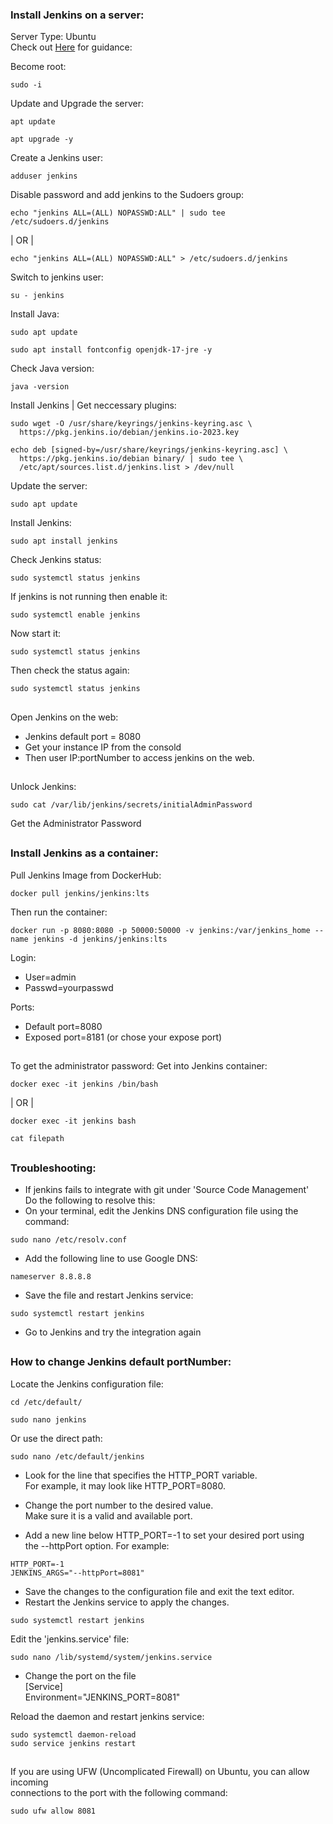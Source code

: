 ### Install Jenkins on a server:
Server Type: Ubuntu <br>
Check out [Here](https://www.jenkins.io/doc/book/installing/linux/#debianubuntu 
) for guidance:  
 
Become root:
```
sudo -i 
```

Update and Upgrade the server:
```
apt update 
```
```
apt upgrade -y 
```
Create a Jenkins user: 
```
adduser jenkins
``` 
Disable password and add jenkins to the Sudoers group: 
```
echo "jenkins ALL=(ALL) NOPASSWD:ALL" | sudo tee /etc/sudoers.d/jenkins
```
| OR |
```
echo "jenkins ALL=(ALL) NOPASSWD:ALL" > /etc/sudoers.d/jenkins
```

Switch to jenkins user:
```
su - jenkins 
```

Install Java:
``` 
sudo apt update
```
```
sudo apt install fontconfig openjdk-17-jre -y
```
Check Java version:
```
java -version
```

Install Jenkins | Get neccessary plugins: 
```
sudo wget -O /usr/share/keyrings/jenkins-keyring.asc \
  https://pkg.jenkins.io/debian/jenkins.io-2023.key
```
```
echo deb [signed-by=/usr/share/keyrings/jenkins-keyring.asc] \
  https://pkg.jenkins.io/debian binary/ | sudo tee \
  /etc/apt/sources.list.d/jenkins.list > /dev/null
```
Update the server:
```
sudo apt update
```
Install Jenkins: 
```
sudo apt install jenkins
```

Check Jenkins status:
``` 
sudo systemctl status jenkins
```

If jenkins is not running then enable it:
``` 
sudo systemctl enable jenkins
```

Now start it:
```
sudo systemctl status jenkins
```
Then check the status again:
```
sudo systemctl status jenkins
```
##
Open Jenkins on the web: 
  - Jenkins default port = 8080
  - Get your instance IP from the consold 
  - Then user IP:portNumber to access jenkins on the web.
##
Unlock Jenkins: 
```
sudo cat /var/lib/jenkins/secrets/initialAdminPassword
```
Get the Administrator Password 
##

### Install Jenkins as a container:  
Pull Jenkins Image from DockerHub: 
```
docker pull jenkins/jenkins:lts
```
Then run the container:
``` 
docker run -p 8080:8080 -p 50000:50000 -v jenkins:/var/jenkins_home --name jenkins -d jenkins/jenkins:lts
```

Login:
- User=admin 
- Passwd=yourpasswd

Ports:
- Default port=8080
- Exposed port=8181 (or chose your expose port)

##
To get the administrator password:
Get into Jenkins container: 
```
docker exec -it jenkins /bin/bash
```
| OR |
```
docker exec -it jenkins bash
```
```
cat filepath 
```

##

### Troubleshooting: 
- If jenkins fails to integrate with git under 'Source Code Management' <br>
  Do the following to resolve this: 
- On your terminal, edit the Jenkins DNS configuration file using the command:
```
sudo nano /etc/resolv.conf 
```

- Add the following line to use Google DNS:
```
nameserver 8.8.8.8
```
- Save the file and restart Jenkins service:
```
sudo systemctl restart jenkins
```
- Go to Jenkins and try the integration again 
##

### How to change Jenkins default portNumber: 
Locate the Jenkins configuration file:
```
cd /etc/default/ 
```
```
sudo nano jenkins 
```

Or use the direct path: 
``` 
sudo nano /etc/default/jenkins 
```
  
- Look for the line that specifies the HTTP_PORT variable. <br> 
  For example, it may look like HTTP_PORT=8080.

- Change the port number to the desired value. <br> 
  Make sure it is a valid and available port.

- Add a new line below HTTP_PORT=-1 to set your desired port using <br> 
  the --httpPort option. For example:
```
HTTP_PORT=-1
JENKINS_ARGS="--httpPort=8081"
```

- Save the changes to the configuration file and exit the text editor.
- Restart the Jenkins service to apply the changes. 
```
sudo systemctl restart jenkins
```

Edit the 'jenkins.service' file:
```
sudo nano /lib/systemd/system/jenkins.service
```

- Change the port on the file <br>
  [Service] <br>
  Environment="JENKINS_PORT=8081"

Reload the daemon and restart jenkins service:
```
sudo systemctl daemon-reload
sudo service jenkins restart
```
##
If you are using UFW (Uncomplicated Firewall) on Ubuntu, you can allow incoming <br> 
connections to the port with the following command:
```
sudo ufw allow 8081
```
## 
